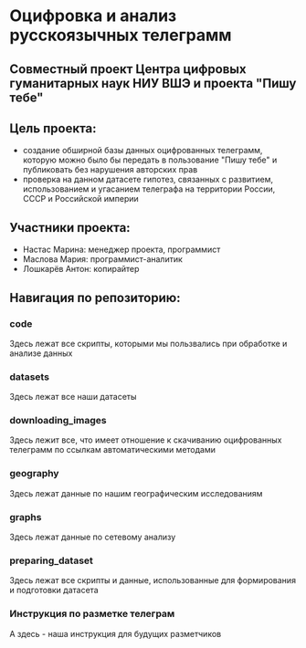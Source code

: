 # Оцифровка и анализ русскоязычных телеграмм
## Совместный проект Центра цифровых гуманитарных наук НИУ ВШЭ и проекта "Пишу тебе"

Цель проекта:
-------------------------
- создание обширной базы данных оцифрованных телеграмм, которую можно было бы передать в пользование "Пишу тебе" и публиковать без нарушения авторских прав
- проверка на данном датасете гипотез, связанных с развитием, использованием и угасанием телеграфа на территории России, СССР и Российской империи

Участники проекта:
-------------------------
- Настас Марина: менеджер проекта, программист
- Маслова Мария: программист-аналитик
- Лошкарёв Антон: копирайтер
 
Навигация по репозиторию:
-------------------------
### code
Здесь лежат все скрипты, которыми мы пользвались при обработке и анализе данных
### datasets
Здесь лежат все наши датасеты
### downloading_images
Здесь лежит все, что имеет отношение к скачиванию оцифрованных телеграмм по ссылкам автоматическими методами
### geography
Здесь лежат данные по нашим географическим исследованиям
### graphs
Здесь лежат данные по сетевому анализу
### preparing_dataset
Здесь лежат все скрипты и данные, использованные для формирования и подготовки датасета
### Инструкция по разметке телеграм
А здесь - наша инструкция для будущих разметчиков
